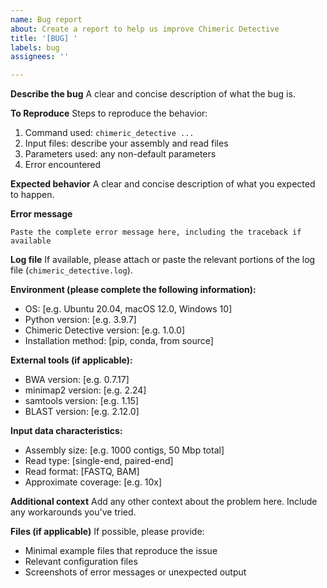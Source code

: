 ```yaml
---
name: Bug report
about: Create a report to help us improve Chimeric Detective
title: '[BUG] '
labels: bug
assignees: ''

---
```


**Describe the bug**
A clear and concise description of what the bug is.

**To Reproduce**
Steps to reproduce the behavior:
1. Command used: `chimeric_detective ...`
2. Input files: describe your assembly and read files
3. Parameters used: any non-default parameters
4. Error encountered

**Expected behavior**
A clear and concise description of what you expected to happen.

**Error message**
```
Paste the complete error message here, including the traceback if available
```

**Log file**
If available, please attach or paste the relevant portions of the log file (`chimeric_detective.log`).

**Environment (please complete the following information):**
- OS: [e.g. Ubuntu 20.04, macOS 12.0, Windows 10]
- Python version: [e.g. 3.9.7]
- Chimeric Detective version: [e.g. 1.0.0]
- Installation method: [pip, conda, from source]

**External tools (if applicable):**
- BWA version: [e.g. 0.7.17]
- minimap2 version: [e.g. 2.24]
- samtools version: [e.g. 1.15]
- BLAST version: [e.g. 2.12.0]

**Input data characteristics:**
- Assembly size: [e.g. 1000 contigs, 50 Mbp total]
- Read type: [single-end, paired-end]
- Read format: [FASTQ, BAM]
- Approximate coverage: [e.g. 10x]

**Additional context**
Add any other context about the problem here. Include any workarounds you've tried.

**Files (if applicable)**
If possible, please provide:
- Minimal example files that reproduce the issue
- Relevant configuration files
- Screenshots of error messages or unexpected output